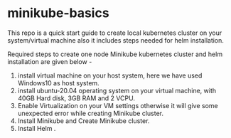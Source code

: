 # minikube-basics
This repo is a quick start guide to create local kubernetes cluster on your system/virtual machine also it includes steps needed for helm installation.

Required steps to create one node Minikube kubernetes cluster and helm installation are given below -
1. install virtual machine on your host system, here we have used Windows10 as host system.
2. install ubuntu-20.04 operating system on your virtual machine, with 40GB Hard disk, 3GB RAM and 2 VCPU.
3. Enable Virtualization on your VM settings otherwise it will give some unexpected error while creating Minikube cluster.
4. Install Minikube and Create Minikube cluster.
5. Install Helm .
